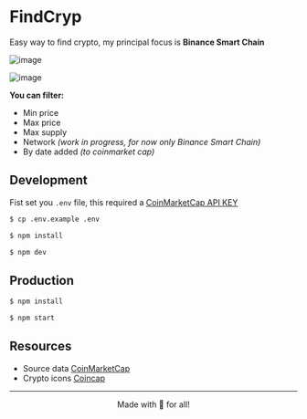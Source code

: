 # FindCryp

Easy way to find crypto, my principal focus is **Binance Smart Chain**

![image](https://user-images.githubusercontent.com/35310226/139607713-2bea5e6a-cb87-49ec-8d1a-5b9178c5d6c6.png)

![image](https://user-images.githubusercontent.com/35310226/139607725-0ece546c-daeb-4fc6-b5c8-6bda7e57b62c.png)


**You can filter:**
- Min price
- Max price
- Max supply
- Network *(work in progress, for now only Binance Smart Chain)*
- By date added *(to coinmarket cap)*

## Development

Fist set you `.env` file, this required a [CoinMarketCap API KEY](https://coinmarketcap.com/api/)

```bash
$ cp .env.example .env
```

```bash
$ npm install
```

```bash
$ npm dev
```

## Production

```bash
$ npm install
```

```bash
$ npm start
```

## Resources

- Source data [CoinMarketCap](https://coinmarketcap.com/api/)
- Crypto icons [Coincap](https://coincap.io/)

---
<center>
Made with 💖 for all!
</center>
